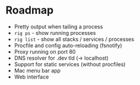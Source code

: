 # Roadmap

- Pretty output when tailing a process
- `rig ps` - show running processes
- `rig list` - show all stacks / services / processes
- Procfile and config auto-reloading (fsnotify)
- Proxy running on port 80
- DNS resolver for .dev tld (-> localhost)
- Support for static services (without procfiles)
- Mac menu bar app
- Web interface

